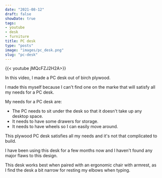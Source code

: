 ```yaml
---
date: "2021-08-12"
draft: false
showDate: true
tags:
- youtube
- desk
- furniture
title: PC desk
type: "posts"
image: "images/pc_desk.png"
slug: "pc-desk"
---
```


{{< youtube jMQcFZJ2H2A>}}

In this video, I made a PC desk out of birch plywood.

I made this myself because I can't find one on the marke that will satisfy all my needs for a PC desk.

My needs for a PC desk are:

- The PC needs to sit under the desk so that it doesn't take up any desktop space.
- It needs to have some drawers for storage.
- It needs to have wheels so I can easily move around.

This plywood PC desk satisfies all my needs and it's not that complicated to build.

I have been using this desk for a few months now and I haven't found any major flaws to this design.

This desk works best when paired with an ergonomic chair with armrest, as I find the desk a bit narrow for resting my elbows when typing.
